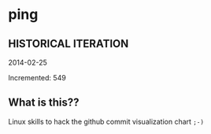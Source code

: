 # ping

## HISTORICAL ITERATION
2014-02-25

Incremented: 549

## What is this?? 
Linux skills to hack the github commit visualization chart `;-)`
